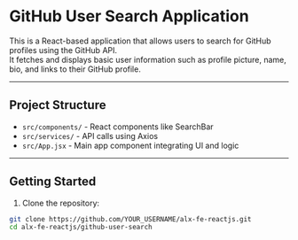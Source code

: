 # GitHub User Search Application

This is a React-based application that allows users to search for GitHub profiles using the GitHub API.  
It fetches and displays basic user information such as profile picture, name, bio, and links to their GitHub profile.

---

## Project Structure

- `src/components/` - React components like SearchBar
- `src/services/` - API calls using Axios
- `src/App.jsx` - Main app component integrating UI and logic

---

## Getting Started

1. Clone the repository:

```bash
git clone https://github.com/YOUR_USERNAME/alx-fe-reactjs.git
cd alx-fe-reactjs/github-user-search
